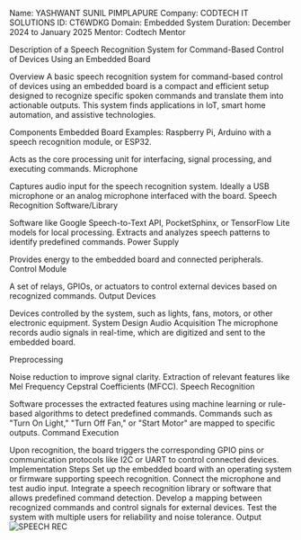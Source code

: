 Name: YASHWANT SUNIL PIMPLAPURE
Company: CODTECH IT SOLUTIONS
ID: CT6WDKG
Domain: Embedded System
Duration: December 2024 to January 2025
Mentor: Codtech Mentor

Description of a Speech Recognition System for Command-Based Control of Devices Using an Embedded Board

Overview
A basic speech recognition system for command-based control of devices using an embedded board is a compact and efficient setup designed to recognize specific spoken commands and translate them into actionable outputs. This system finds applications in IoT, smart home automation, and assistive technologies.

Components
Embedded Board
Examples: Raspberry Pi, Arduino with a speech recognition module, or ESP32.

Acts as the core processing unit for interfacing, signal processing, and executing commands.
Microphone

Captures audio input for the speech recognition system.
Ideally a USB microphone or an analog microphone interfaced with the board.
Speech Recognition Software/Library

Software like Google Speech-to-Text API, PocketSphinx, or TensorFlow Lite models for local processing.
Extracts and analyzes speech patterns to identify predefined commands.
Power Supply

Provides energy to the embedded board and connected peripherals.
Control Module

A set of relays, GPIOs, or actuators to control external devices based on recognized commands.
Output Devices

Devices controlled by the system, such as lights, fans, motors, or other electronic equipment.
System Design
Audio Acquisition
The microphone records audio signals in real-time, which are digitized and sent to the embedded board.

Preprocessing

Noise reduction to improve signal clarity.
Extraction of relevant features like Mel Frequency Cepstral Coefficients (MFCC).
Speech Recognition

Software processes the extracted features using machine learning or rule-based algorithms to detect predefined commands.
Commands such as "Turn On Light," "Turn Off Fan," or "Start Motor" are mapped to specific outputs.
Command Execution

Upon recognition, the board triggers the corresponding GPIO pins or communication protocols like I2C or UART to control connected devices.
Implementation Steps
Set up the embedded board with an operating system or firmware supporting speech recognition.
Connect the microphone and test audio input.
Integrate a speech recognition library or software that allows predefined command detection.
Develop a mapping between recognized commands and control signals for external devices.
Test the system with multiple users for reliability and noise tolerance.
Output ![SPEECH REC](https://github.com/user-attachments/assets/1ae14bb4-447e-4f75-b011-f8031891bbf1)
